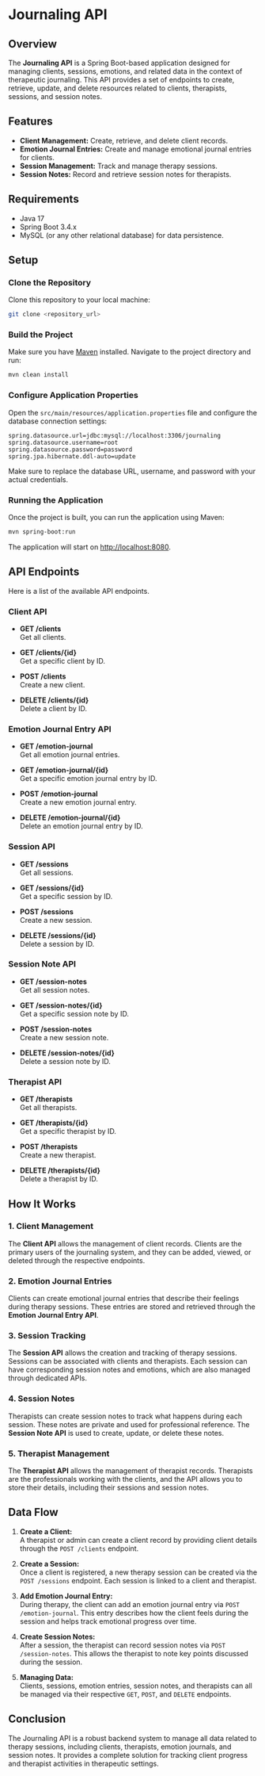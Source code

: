 # Journaling API

## Overview
The **Journaling API** is a Spring Boot-based application designed for managing clients, sessions, emotions, and related data in the context of therapeutic journaling. This API provides a set of endpoints to create, retrieve, update, and delete resources related to clients, therapists, sessions, and session notes.

## Features
- **Client Management:** Create, retrieve, and delete client records.
- **Emotion Journal Entries:** Create and manage emotional journal entries for clients.
- **Session Management:** Track and manage therapy sessions.
- **Session Notes:** Record and retrieve session notes for therapists.

## Requirements
- Java 17
- Spring Boot 3.4.x
- MySQL (or any other relational database) for data persistence.

## Setup

### Clone the Repository
Clone this repository to your local machine:

```bash
git clone <repository_url>
```

### Build the Project

Make sure you have [Maven](https://maven.apache.org/) installed. Navigate to the project directory and run:

```bash
mvn clean install
```

### Configure Application Properties

Open the `src/main/resources/application.properties` file and configure the database connection settings:

```properties
spring.datasource.url=jdbc:mysql://localhost:3306/journaling
spring.datasource.username=root
spring.datasource.password=password
spring.jpa.hibernate.ddl-auto=update
```

Make sure to replace the database URL, username, and password with your actual credentials.

### Running the Application

Once the project is built, you can run the application using Maven:

```bash
mvn spring-boot:run
```

The application will start on [http://localhost:8080](http://localhost:8080).

## API Endpoints

Here is a list of the available API endpoints.

### Client API
- **GET /clients**  
  Get all clients.
  
- **GET /clients/{id}**  
  Get a specific client by ID.
  
- **POST /clients**  
  Create a new client.

- **DELETE /clients/{id}**  
  Delete a client by ID.

### Emotion Journal Entry API
- **GET /emotion-journal**  
  Get all emotion journal entries.
  
- **GET /emotion-journal/{id}**  
  Get a specific emotion journal entry by ID.

- **POST /emotion-journal**  
  Create a new emotion journal entry.

- **DELETE /emotion-journal/{id}**  
  Delete an emotion journal entry by ID.

### Session API
- **GET /sessions**  
  Get all sessions.
  
- **GET /sessions/{id}**  
  Get a specific session by ID.
  
- **POST /sessions**  
  Create a new session.

- **DELETE /sessions/{id}**  
  Delete a session by ID.

### Session Note API
- **GET /session-notes**  
  Get all session notes.
  
- **GET /session-notes/{id}**  
  Get a specific session note by ID.
  
- **POST /session-notes**  
  Create a new session note.

- **DELETE /session-notes/{id}**  
  Delete a session note by ID.

### Therapist API
- **GET /therapists**  
  Get all therapists.
  
- **GET /therapists/{id}**  
  Get a specific therapist by ID.

- **POST /therapists**  
  Create a new therapist.

- **DELETE /therapists/{id}**  
  Delete a therapist by ID.

## How It Works

### 1. **Client Management**
The **Client API** allows the management of client records. Clients are the primary users of the journaling system, and they can be added, viewed, or deleted through the respective endpoints.

### 2. **Emotion Journal Entries**
Clients can create emotional journal entries that describe their feelings during therapy sessions. These entries are stored and retrieved through the **Emotion Journal Entry API**.

### 3. **Session Tracking**
The **Session API** allows the creation and tracking of therapy sessions. Sessions can be associated with clients and therapists. Each session can have corresponding session notes and emotions, which are also managed through dedicated APIs.

### 4. **Session Notes**
Therapists can create session notes to track what happens during each session. These notes are private and used for professional reference. The **Session Note API** is used to create, update, or delete these notes.

### 5. **Therapist Management**
The **Therapist API** allows the management of therapist records. Therapists are the professionals working with the clients, and the API allows you to store their details, including their sessions and session notes.

## Data Flow

1. **Create a Client:**  
   A therapist or admin can create a client record by providing client details through the `POST /clients` endpoint.

2. **Create a Session:**  
   Once a client is registered, a new therapy session can be created via the `POST /sessions` endpoint. Each session is linked to a client and therapist.

3. **Add Emotion Journal Entry:**  
   During therapy, the client can add an emotion journal entry via `POST /emotion-journal`. This entry describes how the client feels during the session and helps track emotional progress over time.

4. **Create Session Notes:**  
   After a session, the therapist can record session notes via `POST /session-notes`. This allows the therapist to note key points discussed during the session.

5. **Managing Data:**  
   Clients, sessions, emotion entries, session notes, and therapists can all be managed via their respective `GET`, `POST`, and `DELETE` endpoints.

## Conclusion

The Journaling API is a robust backend system to manage all data related to therapy sessions, including clients, therapists, emotion journals, and session notes. It provides a complete solution for tracking client progress and therapist activities in therapeutic settings.
